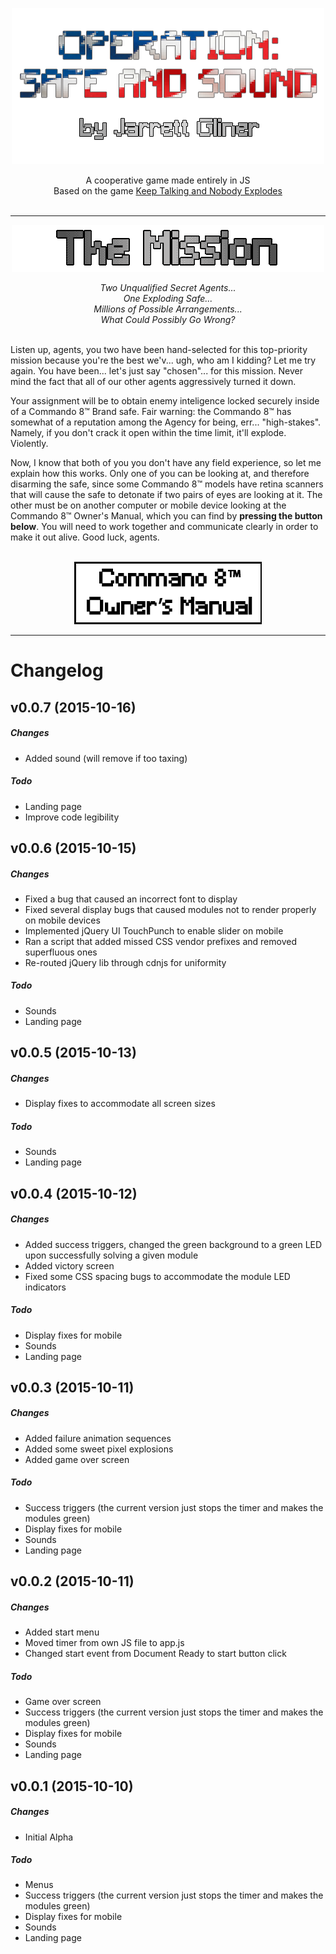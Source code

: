 <p align="center"><img src="/images/landing/githubtitle.png" /></p>

<p align="center">A cooperative game made entirely in JS<br>
Based on the game <a href="http://www.keeptalkinggame.com/">Keep Talking and Nobody Explodes</a><br><br>
</p>

---

<p align="center"><img src="/images/landing/mission.png" /></p>

<p align="center"><i>Two Unqualified Secret Agents...<br>One Exploding Safe...<br>Millions of Possible Arrangements...<br>What Could Possibly Go Wrong?<br><br></i></p>


Listen up, agents, you two have been hand-selected for this top-priority mission because you're the best we'v... ugh, who am I kidding? Let me try again. You have been... let's just say "chosen"... for this mission. Never mind the fact that 
all of our other agents aggressively turned it down.

Your assignment will be to obtain enemy inteligence locked securely inside of a Commando 8™ Brand safe. Fair warning: the Commando 8™ has somewhat of a reputation among the Agency for being, err... "high-stakes". Namely, if you don't crack it open within the time limit, it'll explode. Violently.

Now, I know that both of you you don't have any field experience, so let me explain how this works. Only one of you can be looking at, and therefore disarming the safe, since some Commando 8™ models have retina scanners that will cause the safe to detonate if two pairs of eyes are looking at it. The other must be on another computer or mobile device looking at the Commando 8™ Owner's Manual, which you can find by **pressing the button below**. You will need to work together and communicate clearly in order to make it out alive. Good luck, agents.<br><br>


[<p align="center"><img src="/images/landing/manualbutton.png"></p>](#)

---

# Changelog

## v0.0.7 (2015-10-16)

##### Changes
* Added sound (will remove if too taxing)

##### Todo
* Landing page
* Improve code legibility

## v0.0.6 (2015-10-15)

##### Changes
* Fixed a bug that caused an incorrect font to display
* Fixed several display bugs that caused modules not to render properly on mobile devices
* Implemented jQuery UI TouchPunch to enable slider on mobile
* Ran a script that added missed CSS vendor prefixes and removed superfluous ones
* Re-routed jQuery lib through cdnjs for uniformity

##### Todo
* Sounds
* Landing page

## v0.0.5 (2015-10-13)

##### Changes
* Display fixes to accommodate all screen sizes

##### Todo
* Sounds
* Landing page

## v0.0.4 (2015-10-12)

##### Changes
* Added success triggers, changed the green background to a green LED upon successfully solving a given module
* Added victory screen
* Fixed some CSS spacing bugs to accommodate the module LED indicators

##### Todo
* Display fixes for mobile
* Sounds
* Landing page

## v0.0.3 (2015-10-11)

##### Changes
* Added failure animation sequences
* Added some sweet pixel explosions
* Added game over screen

##### Todo
* Success triggers (the current version just stops the timer and makes the modules green)
* Display fixes for mobile
* Sounds
* Landing page

## v0.0.2 (2015-10-11)

##### Changes
* Added start menu
* Moved timer from own JS file to app.js
* Changed start event from Document Ready to start button click

##### Todo
* Game over screen
* Success triggers (the current version just stops the timer and makes the modules green)
* Display fixes for mobile
* Sounds
* Landing page


## v0.0.1 (2015-10-10)

##### Changes
* Initial Alpha

##### Todo
* Menus
* Success triggers (the current version just stops the timer and makes the modules green)
* Display fixes for mobile
* Sounds
* Landing page
